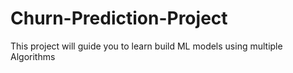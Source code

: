 # Churn-Prediction-Project
This project will guide you to learn build ML models using multiple Algorithms
